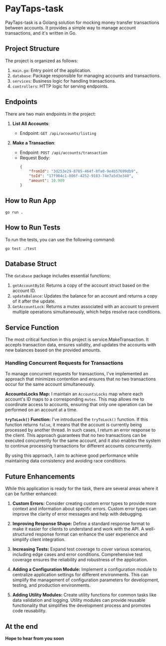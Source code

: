 # PayTaps-task

PayTaps-task is a Golang solution for mocking money transfer transactions between accounts. It provides a simple way to manage account transactions, and it's written in Go.

## Project Structure

The project is organized as follows:

1. `main.go`: Entry point of the application.
2. `database`: Package responsible for managing accounts and transactions.
3. `services`: Business logic for handling transactions.
4. `controllers`: HTTP logic for serving endpoints.

## Endpoints

There are two main endpoints in the project:

1. **List All Accounts**:
   - Endpoint: `GET /api/accounts/listing`

2. **Make a Transaction**:
   - Endpoint: `POST /api/accounts/transaction`
   - Request Body:
     ```json
     {
         "fromId": "3d253e29-8785-464f-8fa0-9e4b57699db9",
         "toId": "17f904c1-806f-4252-9103-74e7a5d3e340",
         "amount": 10.909
     }
     ```
## How to Run App
  ```
  go run .
  ```
## How to Run Tests

To run the tests, you can use the following command:

```
go test ./test

```

## Database Struct
The `database` package includes essential functions:

1. `getAccountById`: Returns a copy of the account struct based on the account ID.
2. `updateBalance`: Updates the balance for an account and returns a copy of it after the update.
3. `GetAccountLock`: Returns a mutex associated with an account to prevent multiple operations simultaneously, which helps resolve race conditions.

## Service Function
The most critical function in this project is service.MakeTransaction. It accepts transaction data, ensures validity, and updates the accounts with new balances based on the provided amounts.
### Handling Concurrent Requests for Transactions

To manage concurrent requests for transactions, I've implemented an approach that minimizes contention and ensures that no two transactions occur for the same account simultaneously.

**AccountsLocks Map:** I maintain an `AccountsLocks` map where each account's ID maps to a corresponding `mutex`. This map allows me to coordinate access to accounts, ensuring that only one operation can be performed on an account at a time.

**`tryToLock()` Function:** I've introduced the `tryToLock()` function. If this function returns `false`, it means that the account is currently being processed by another thread. In such cases, I return an error response to the client. This approach guarantees that no two transactions can be executed concurrently for the same account, and it also enables the system to continue processing transactions for different accounts concurrently.

By using this approach, I aim to achieve good performance while maintaining data consistency and avoiding race conditions.

## Future Enhancements

While this application is ready for the task, there are several areas where it can be further enhanced:

1. **Custom Errors:** Consider creating custom error types to provide more context and information about specific errors. Custom error types can improve the clarity of error messages and help with debugging.

2. **Improving Response Shape:** Define a standard response format to make it easier for clients to understand and work with the API. A well-structured response format can enhance the user experience and simplify client integration.

3. **Increasing Tests:** Expand test coverage to cover various scenarios, including edge cases and error conditions. Comprehensive test coverage ensures the reliability and robustness of the application.

4. **Adding a Configuration Module:** Implement a configuration module to centralize application settings for different environments. This can simplify the management of configuration parameters for development, testing, and production environments.

5. **Adding Utility Modules:** Create utility functions for common tasks like data validation and logging. Utility modules can provide reusable functionality that simplifies the development process and promotes code reusability.

## At the end

 **Hope to hear from you soon**
